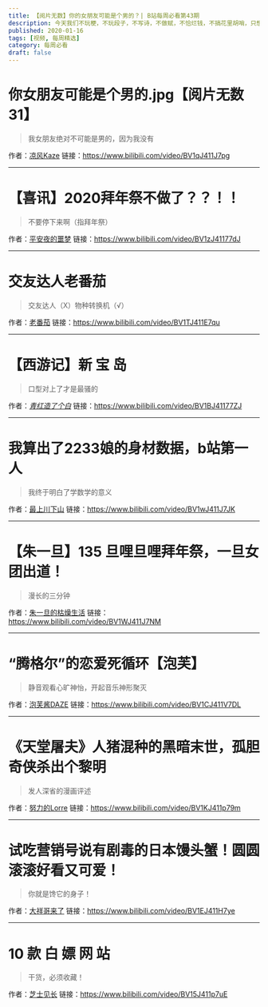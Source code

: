 ```yaml
---
title: 【阅片无数】你的女朋友可能是个男的？| B站每周必看第43期
description: 今天我们不玩梗，不玩段子，不写诗，不做赋，不恰烂钱，不搞花里胡哨，只想写点什么
published: 2020-01-16
tags: [视频, 每周精选]
category: 每周必看
draft: false
---
```


# 你女朋友可能是个男的.jpg【阅片无数31】
> 我女朋友绝对不可能是男的，因为我没有

作者：[凉风Kaze](https://space.bilibili.com/14110780)
链接：https://www.bilibili.com/video/BV1qJ411J7pg

---

# 【喜讯】2020拜年祭不做了？？！！
> 不要停下来啊（指拜年祭）

作者：[平安夜的噩梦](https://space.bilibili.com/11167)
链接：https://www.bilibili.com/video/BV1zJ41177dJ

---

# 交友达人老番茄
> 交友达人（X）物种转换机（√）

作者：[老番茄](https://space.bilibili.com/546195)
链接：https://www.bilibili.com/video/BV1TJ411E7qu

---

# 【西游记】新 宝 岛
> 口型对上了才是最骚的

作者：[_青红造了个白_](https://space.bilibili.com/21778075)
链接：https://www.bilibili.com/video/BV1BJ41177ZJ

---

# 我算出了2233娘的身材数据，b站第一人
> 我终于明白了学数学的意义

作者：[最上川下山](https://space.bilibili.com/13279707)
链接：https://www.bilibili.com/video/BV1wJ411J7JK

---

# 【朱一旦】135 旦哩旦哩拜年祭，一旦女团出道！
> 漫长的三分钟

作者：[朱一旦的枯燥生活](https://space.bilibili.com/437316738)
链接：https://www.bilibili.com/video/BV1WJ411J7NM

---

# “腾格尔”的恋爱死循环【泡芙】
> 静音观看心旷神怡，开起音乐神形聚灭

作者：[泡芙酱DAZE](https://space.bilibili.com/6799052)
链接：https://www.bilibili.com/video/BV1CJ411V7DL

---

# 《天堂屠夫》人猪混种的黑暗末世，孤胆奇侠杀出个黎明
> 发人深省的漫画评述

作者：[努力的Lorre](https://space.bilibili.com/7487399)
链接：https://www.bilibili.com/video/BV1KJ411p79m

---

# 试吃营销号说有剧毒的日本馒头蟹！圆圆滚滚好看又可爱！
> 你就是馋它的身子！

作者：[大祥哥来了](https://space.bilibili.com/2920960)
链接：https://www.bilibili.com/video/BV1EJ411H7ye

---

# 10 款 白 嫖 网 站
> 干货，必须收藏！

作者：[芝士见长](https://space.bilibili.com/18183451)
链接：https://www.bilibili.com/video/BV15J411p7uE

